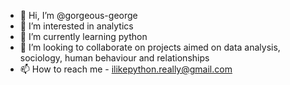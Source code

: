 - 👋 Hi, I’m @gorgeous-george
- 👀 I’m interested in analytics
- 🌱 I’m currently learning python
- 💞️ I’m looking to collaborate on projects aimed on data analysis, sociology, human behaviour and relationships
- 📫 How to reach me - ilikepython.really@gmail.com

<!---
gorgeous-george/gorgeous-george is a ✨ special ✨ repository because its `README.md` (this file) appears on your GitHub profile.
You can click the Preview link to take a look at your changes.
--->
